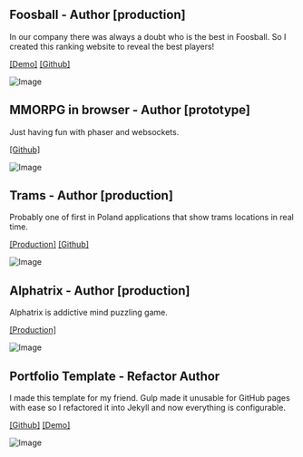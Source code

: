 ## Foosball - Author [production]
In our company there was always a doubt who is the best in Foosball. So I created this ranking website to reveal the best players!

[[Demo]](http://demo-foos.ipepe.pl/)
[[Github]](https://github.com/ipepe/foosball-open-ranking)

![Image](images/foosball.png)

## MMORPG in browser - Author [prototype]
Just having fun with phaser and websockets.

[[Github]](https://github.com/ipepe/sinatra-phaser-mmo)

![Image](images/mmorpg.png)

## Trams - Author [production]
Probably one of first in Poland applications that show trams locations in real time.

[[Production]](https://play.google.com/store/apps/details?id=pl.ipepe.android.real_trams_map)
[[Github]](https://github.com/ipepe/android-warsaw-tram-map)

![Image](images/trams.png)

## Alphatrix - Author [production]
Alphatrix is addictive mind puzzling game.

[[Production]](https://play.google.com/store/apps/details?id=pl.ipepe.android.alphatrix)

![Image](images/alphatrix.png)


## Portfolio Template - Refactor Author
I made this template for my friend. Gulp made it unusable for GitHub pages with ease so I refactored it into Jekyll and now everything is configurable.

[[Github]](https://github.com/ipepe/portfolio-template)
[[Demo]](https://ipepe.github.io/portfolio-template/)

![Image](images/portfolio-template.png)
